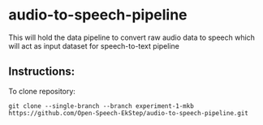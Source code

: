 # audio-to-speech-pipeline
This will hold the data pipeline to convert raw audio data to speech which will act as input dataset for speech-to-text pipeline


## Instructions:

To clone repository:

```
git clone --single-branch --branch experiment-1-mkb https://github.com/Open-Speech-EkStep/audio-to-speech-pipeline.git
```
